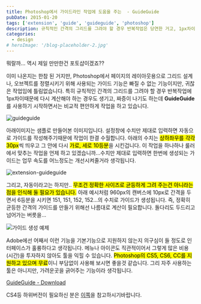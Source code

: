 ```yaml
---
title: Photoshop에서 가이드라인 작업에 도움을 주는  - GuideGuide
pubDate: 2015-01-20
tags: ['extension', 'guide', 'guideguide', 'photoshop']
description: 규칙적인 간격의 그리드를 그려야 할 경우 반복작업은 당연한 거고, 1px차이때문에 다시 계산해야 하는 경우도 생기는등, 짜증이 나기도 하는데 GuideGuide를 사용하면 어느정도는 편안해 질 수 있습니다. 수치만 제대로 입력하면 한번에 생성되는 가이드는 업무 속도를 어느정도는 개선시켜줄거라 생각됩니다.
categories:
  - design
# heroImage: '/blog-placeholder-2.jpg'
---
```


뭐랄까... 역시 제일 만만한건 포토샵이겠죠??

이미 나온지는 한참 된 거지만, Photoshop에서 페이지의 레이아웃용으로 그리드 설계나, 오브젝트를 정렬시키기 위해 사용되는 가이드 기능은 빠질 수 없는 기능이지만, 귀찮은 작업임에 틀림없습니다. 특히 규칙적인 간격의 그리드를 그려야 할 경우 반복작업에 1px차이때문에 다시 계산해야 하는 경우도 생기고, 짜증이 나기도 하는데 **GuideGuide**를 사용하기 시작하면서는 비교적 편안하게 작업을 하고 있습니다.

![guideguide](https://farm9.staticflickr.com/8597/16253564246_4655dc2f70_o.png)

아래이미지는 샘플로 만들어본 이미지입니다. 설정창에 수치만 제대로 입력하면 자동으로 가이드를 작성해주기때문에 작업이 한결 수월합니다. 아래의 수치는 <mark>상하좌우를 각각 30px</mark>씩 띄우고 그 안에 다시 <mark>가로, 세로 10등분</mark>을 시킨겁니다. 이 작업을 하나하나 룰러에서 맞추는 작업을 언제 하고 있겠습니까...수치만 제대로 입력하면 한번에 생성되는 가이드는 업무 속도를 어느정도는 개선시켜줄거라 생각됩니다.

![extension-guideguide](https://farm9.staticflickr.com/8597/16091948730_8e81f913c4_o.png)

그리고, 자동이라고는 하지만.. <mark>무조건 정확한 사이즈로 균등하게 그려 주는건 아니라는 점을 인식해 둘 필요가 있습니다.</mark> 아래 예시처럼 960px의 캔버스에 10px로 간격을 두면서 6등분을 시키면 151, 151, 152, 152...의 수치로 가이드가 생성됩니다. 즉, 정확히 균등한 간격의 가이드를 만들기 위해선 나름대로 계산이 필요합니다. 돌다리도 두드리고 넘어가는 버릇을...

![가이드 생성 예제](https://farm8.staticflickr.com/7513/15695841494_10f27485a0_c.jpg)

Adobe에선 어째서 이런 기능을 기본기능으로 지원하지 않는지 의구심이 들 정도로 인터페이스가 훌륭하다고 생각됩니다. 메뉴나 아이콘도 직관적이어서 그렇게 많은 비용(시간)을 투자하지 않아도 툴을 익힐 수 있습니다. <mark>Photoshop의 CS5, CS6, CC를 지원하고 있으며 무료</mark>이니 부담없이 사용해 보시면 좋을것 같습니다. 그리 자주 사용하는 툴은 아니지만, 가려운곳을 긁어주는 기능이라 생각됩니다.

[GuideGuide - Download](http://guideguide.me/)

CS4등 하위버전이 필요하신 분은 [이쪽](http://guideguide.me/versions/)을 참고하시기바랍니다.
